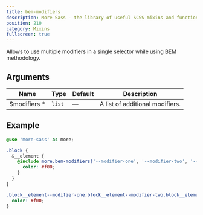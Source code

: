 ```yaml
---
title: bem-modifiers
description: More Sass - the library of useful SCSS mixins and functions.
position: 210
category: Mixins
fullscreen: true
---
```


Allows to use multiple modifiers in a single selector while using BEM methodology.

## Arguments

| Name                                           | Type   | Default | Description                     |
|------------------------------------------------|--------|---------|---------------------------------|
| $modifiers <span class="text-red-600">*</span> | `list` | —       | A list of additional modifiers. |

## Example

<code-group>

  <code-block label="SCSS" active>

  ```scss
  @use 'more-sass' as more;

  .block {
    &__element {
      @include more.bem-modifiers('--modifier-one', '--modifier-two', '--modifier-three') {
        color: #f00;
      }
    }
  }
  ```

  </code-block>

  <code-block label="Output">

  ```css
  .block__element--modifier-one.block__element--modifier-two.block__element--modifier-three {
    color: #f00;
  }
  ```

  </code-block>

</code-group>
